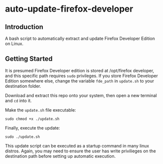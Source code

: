 # auto-update-firefox-developer
## Introduction 
A bash script to automatically extract and update Firefox Developer Edition on Linux.

## Getting Started
It is presumed Firefox Developer edition is stored at /opt/firefox developer, and this specific path requires `sudo` privileges. If you store Firefox Developer Edition somewhere else, change the variable `fde_path` in `update.sh` to your destination folder.  

Download and extract this repo onto your system, then open a new terminal and `cd` into it. 

Make the `update.sh` file executable:

`sudo chmod +x ./update.sh`

Finally, execute the update:

`sudo ./update.sh`

This update script can be executed as a startup command in many linux distros. Again, you may need to ensure the user has write privilieges on the destination path before setting up automatic execution. 
